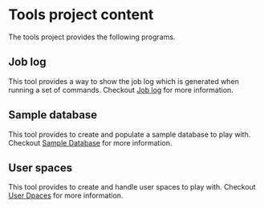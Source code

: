 # Tools project content

The tools project provides the following programs.

## Job log

This tool provides a way to show the job log which is generated when running a set of commands. Checkout [Job log](./Jobloglist/joblog.md) for more information.

## Sample database

This tool provides to create and populate a sample database to play with. Checkout [Sample Database](./SampleDatabase/sample_database.md) for more information.

## User spaces

This tool provides to create and handle user spaces to play with. Checkout [User Dpaces](./UserSpaces/user_spaces.md) for more information.
